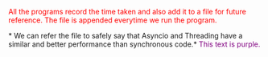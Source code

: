 <p style="color:red">All the programs record the time taken and also add it to a file for future reference. The file is appended everytime we run the program.</p>
 * We can refer the file to safely say that Asyncio and Threading have a similar and better performance than synchronous code.*
<font color="#800080">This text is purple.</font>
